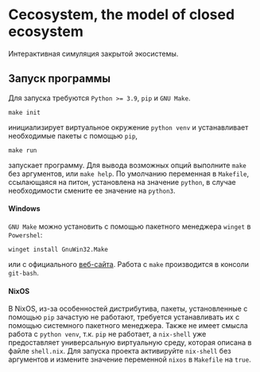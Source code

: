 # Cecosystem, the model of closed ecosystem

Интерактивная симуляция закрытой экосистемы.

## Запуск программы

Для запуска требуются `Python >= 3.9`, `pip`  и `GNU Make`.
```
make init
```
инициализирует виртуальное окружение `python venv` и устанавливает необходимые пакеты с помощью `pip`,
```
make run
```
запускает программу. Для вывода возможных опций выполните `make` без аргументов,
или `make help`. По умолчанию переменная в `Makefile`, ссылающаяся на питон, установлена на
значение `python`, в случае необходимости смените ее значение на `python3`.

#### Windows

`GNU Make` можно установить с помощью пакетного менеджера `winget` в `Powershel`:
```
winget install GnuWin32.Make
```
или с официального [веб-сайта](https://gnuwin32.sourceforge.net/packages/make.htm).
Работа с `make` производится в консоли `git-bash`.

#### NixOS
В NixOS, из-за особенностей дистрибутива, пакеты, установленные с помощью `pip`
зачастую не работают, требуется устанавливать их с помощью системного пакетного
менеджера. Также не имеет смысла работа с `python venv`, т.к. `pip` не работает,
а `nix-shell` уже предоставляет универсальную виртуальную среду, которая описана
в файле `shell.nix`. Для запуска проекта активируйте `nix-shell` без аргументов
и измените значение переменной `nixos` в `Makefile` на `true`.


	

